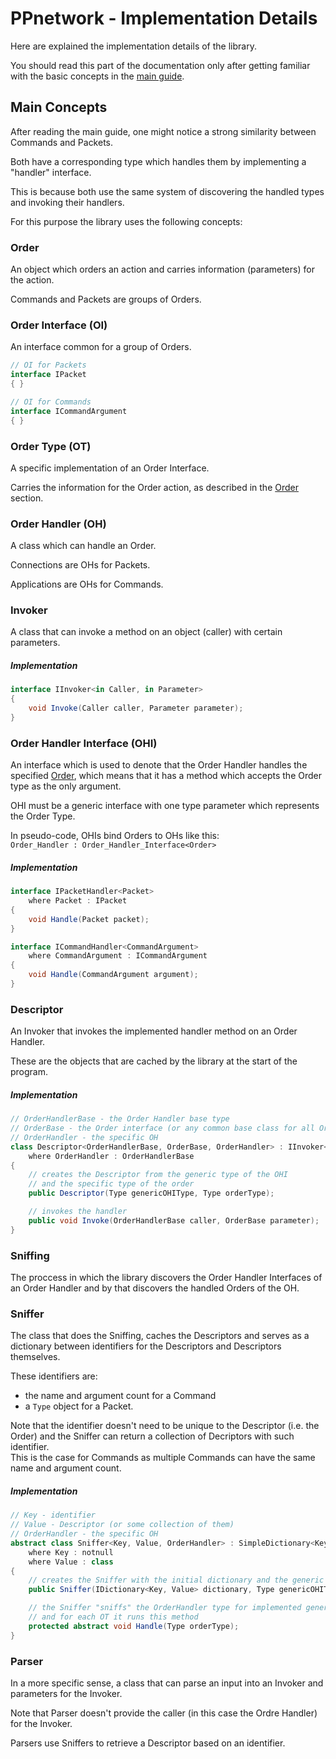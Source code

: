 # PPnetwork - Implementation Details

Here are explained the implementation details of the library.

You should read this part of the documentation only after
getting familiar with the basic concepts in the [main guide](#README).

## Main Concepts

After reading the main guide, one might notice
a strong similarity between Commands and Packets.

Both have a corresponding type which handles them by implementing
a "handler" interface.

This is because both use the same system of discovering the handled types
and invoking their handlers.

For this purpose the library uses the following concepts:

### Order

An object which orders an action and carries information (parameters) for the action.

Commands and Packets are groups of Orders.

### Order Interface (OI)

An interface common for a group of Orders.

```csharp
// OI for Packets
interface IPacket
{ }

// OI for Commands
interface ICommandArgument
{ }
```

### Order Type (OT)

A specific implementation of an Order Interface.

Carries the information for the Order action, as described in the [Order](#Order) section.

### Order Handler (OH)

A class which can handle an Order.

Connections are OHs for Packets.

Applications are OHs for Commands.

### Invoker

A class that can invoke a method on an object (caller) with certain parameters.

##### Implementation

```csharp
interface IInvoker<in Caller, in Parameter>
{
	void Invoke(Caller caller, Parameter parameter);
}
```

### Order Handler Interface (OHI)

An interface which is used to denote that the Order Handler handles the specified [Order](#Order),
which means that it has a method which accepts the Order type as the only argument.

OHI must be a generic interface with one type parameter which represents the Order Type.

In pseudo-code, OHIs bind Orders to OHs like this:\
`Order_Handler : Order_Handler_Interface<Order>`

##### Implementation

```csharp
interface IPacketHandler<Packet>
	where Packet : IPacket
{
	void Handle(Packet packet);
}

interface ICommandHandler<CommandArgument>
	where CommandArgument : ICommandArgument
{
	void Handle(CommandArgument argument);
}
```

### Descriptor

An Invoker that invokes the implemented handler method on an Order Handler.

These are the objects that are cached by the library at the start of the program.

##### Implementation

```csharp
// OrderHandlerBase - the Order Handler base type
// OrderBase - the Order interface (or any common base class for all Orders of this type)
// OrderHandler - the specific OH
class Descriptor<OrderHandlerBase, OrderBase, OrderHandler> : IInvoker<OrderHandlerBase, OrderBase>
	where OrderHandler : OrderHandlerBase
{
	// creates the Descriptor from the generic type of the OHI
	// and the specific type of the order
	public Descriptor(Type genericOHIType, Type orderType);

	// invokes the handler
	public void Invoke(OrderHandlerBase caller, OrderBase parameter);
}
```

### Sniffing

The proccess in which the library discovers the Order Handler Interfaces
of an Order Handler and by that discovers the handled Orders of the OH.

### Sniffer

The class that does the Sniffing, caches the Descriptors
and serves as a dictionary between identifiers for the Descriptors
and Descriptors themselves.

These identifiers are:
* the name and argument count for a Command
* a `Type` object for a Packet.

Note that the identifier doesn't need to be unique to the Descriptor (i.e. the Order)
and the Sniffer can return a collection of Decriptors with such identifier.\
This is the case for Commands as multiple Commands can have the same name and argument count.

##### Implementation

```csharp
// Key - identifier
// Value - Descriptor (or some collection of them)
// OrderHandler - the specific OH
abstract class Sniffer<Key, Value, OrderHandler> : SimpleDictionary<Key, Value>
	where Key : notnull
	where Value : class
{
	// creates the Sniffer with the initial dictionary and the generic type of the OHI
	public Sniffer(IDictionary<Key, Value> dictionary, Type genericOHIType);

	// the Sniffer "sniffs" the OrderHandler type for implemented genericOHIType interfaces
	// and for each OT it runs this method
	protected abstract void Handle(Type orderType);
}
```

### Parser

In a more specific sense, a class that can parse an input into an Invoker
and parameters for the Invoker.

Note that Parser doesn't provide the caller (in this case the Ordre Handler)
for the Invoker.

Parsers use Sniffers to retrieve a Descriptor based on an identifier.
